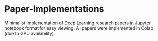 # Paper-Implementations

Minimalist implementation of Deep Learning research papers in Jupyter notebook format for easy viewing. All papers were implemented in Colab (due to GPU availability). 
